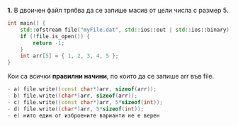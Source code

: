 **1.** В двоичен файл трябва да се запише масив от цели числа с размер 5. 
```c++
int main() {
	std::ofstream file("myFile.dat", std::ios::out | std::ios::binary);
	if (!file.is_open()) {
		return -1;
	}
	int arr[5] = { 1, 2, 3, 4, 5 };
}
```

Кои са всички **правилни начини**, по които да се запише arr във file.
```c++
- a) file.write((const char*)arr, sizeof(arr));
- b) file.write((char*)arr, sizeof(arr));
- c) file.write((const char*)arr, 5*sizeof(int));
- d) file.write((char*)arr, 5*sizeof(int));
- e) нито един от изброените варианти не е верен
```
